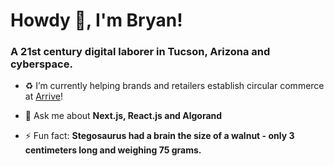 <h1>Howdy 👋, I'm Bryan!</h1>
<h3>A 21st century digital laborer in Tucson, Arizona and cyberspace.</h3>

- ♻️ I’m currently helping brands and retailers establish circular commerce at [Arrive](https://thearriveplatform.com/)!
  
- 💬 Ask me about **Next.js, React.js and Algorand**

- ⚡ Fun fact: **Stegosaurus had a brain the size of a walnut - only 3 centimeters long and weighing 75 grams.**

<!--
**NewWorldOrderly/newworldorderly** is a ✨ _special_ ✨ repository because its `README.md` (this file) appears on your GitHub profile.

Here are some ideas to get you started:

- 🔭 I’m currently working on ...
- 🌱 I’m currently learning ...
- 👯 I’m looking to collaborate on ...
- 🤔 I’m looking for help with ...
- 💬 Ask me about ...
- 📫 How to reach me: ...
- 😄 Pronouns: ...
- ⚡ Fun fact: ...
-->

